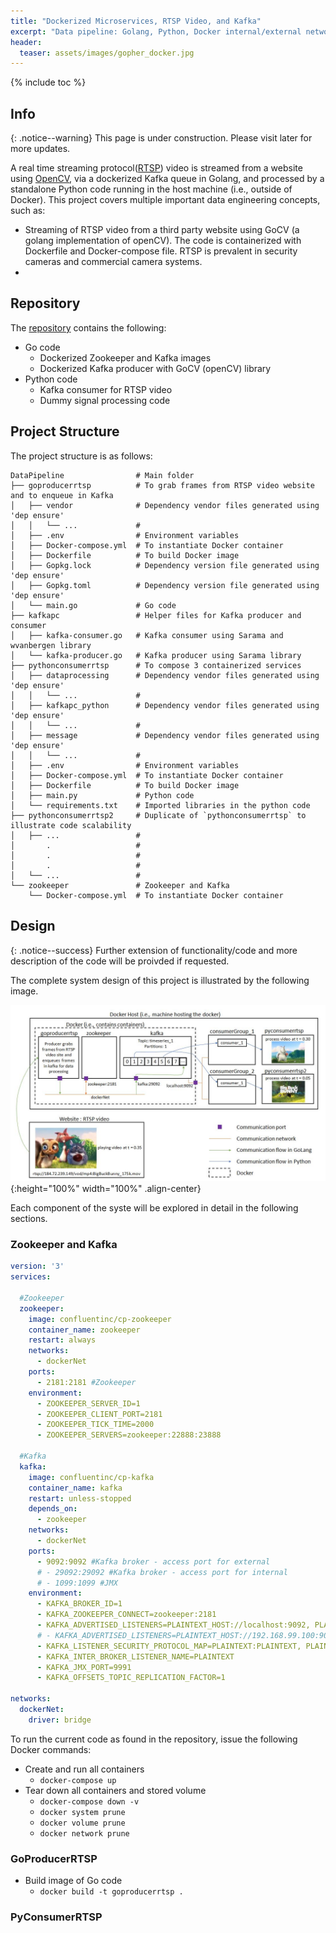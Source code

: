 ```yaml
---
title: "Dockerized Microservices, RTSP Video, and Kafka"
excerpt: "Data pipeline: Golang, Python, Docker internal/external networking"
header:
  teaser: assets/images/gopher_docker.jpg
---
```


{% include toc %}

## Info

{: .notice--warning}
This page is under construction. Please visit later for more updates.

A real time streaming protocol([RTSP](https://en.wikipedia.org/wiki/Real_Time_Streaming_Protocol)) video is streamed from a website using [OpenCV](https://opencv.org/), via a dockerized Kafka queue in Golang, and processed by a standalone Python code running in the host machine (i.e., outside of Docker). This project covers multiple important data engineering concepts, such as:

+ Streaming of RTSP video from a third party website using GoCV (a golang implementation of openCV). The code is containerized with Dockerfile and Docker-compose file. RTSP is prevalent in security cameras and commercial camera systems.
+ 
  

## Repository

The [repository](https://github.com/Adaickalavan/DataPipeline) contains the following:

+ Go code
  + Dockerized Zookeeper and Kafka images
  + Dockerized Kafka producer with GoCV (openCV) library
+ Python code
  + Kafka consumer for RTSP video
  + Dummy signal processing code

## Project Structure

The project structure is as follows:

```text
DataPipeline                # Main folder
├── goproducerrtsp          # To grab frames from RTSP video website and to enqueue in Kafka
│   ├── vendor              # Dependency vendor files generated using 'dep ensure'
│   │   └── ...             #
│   ├── .env                # Environment variables
│   ├── Docker-compose.yml  # To instantiate Docker container
│   ├── Dockerfile          # To build Docker image
│   ├── Gopkg.lock          # Dependency version file generated using 'dep ensure'
│   ├── Gopkg.toml          # Dependency version file generated using 'dep ensure'
│   └── main.go             # Go code
├── kafkapc                 # Helper files for Kafka producer and consumer
│   ├── kafka-consumer.go   # Kafka consumer using Sarama and wvanbergen library
│   └── kafka-producer.go   # Kafka producer using Sarama library
├── pythonconsumerrtsp      # To compose 3 containerized services
│   ├── dataprocessing      # Dependency vendor files generated using 'dep ensure'
│   │   └── ...             #
│   ├── kafkapc_python      # Dependency vendor files generated using 'dep ensure'
│   │   └── ...             #
│   ├── message             # Dependency vendor files generated using 'dep ensure'
│   │   └── ...             #
│   ├── .env                # Environment variables
│   ├── Docker-compose.yml  # To instantiate Docker container
│   ├── Dockerfile          # To build Docker image
│   ├── main.py             # Python code
│   └── requirements.txt    # Imported libraries in the python code
├── pythonconsumerrtsp2     # Duplicate of `pythonconsumerrtsp` to illustrate code scalability
│   ├── ...                 #
│       .                   #
│       .                   #
│       .                   #
│   └── ...                 #
└── zookeeper               # Zookeeper and Kafka
    └── Docker-compose.yml  # To instantiate Docker container
```

## Design

{: .notice--success}
Further extension of functionality/code and more description of the code will be proivded if requested.

The complete system design of this project is illustrated by the following image.

![pipeline](/assets/images/pipeline_01.jpg){:height="100%" width="100%" .align-center}

Each component of the syste will be explored in detail in the following sections.

### Zookeeper and Kafka

```yml
version: '3'
services:

  #Zookeeper
  zookeeper:
    image: confluentinc/cp-zookeeper
    container_name: zookeeper
    restart: always
    networks:
      - dockerNet
    ports:
      - 2181:2181 #Zookeeper
    environment:
      - ZOOKEEPER_SERVER_ID=1
      - ZOOKEEPER_CLIENT_PORT=2181
      - ZOOKEEPER_TICK_TIME=2000
      - ZOOKEEPER_SERVERS=zookeeper:22888:23888

  #Kafka
  kafka:
    image: confluentinc/cp-kafka
    container_name: kafka
    restart: unless-stopped
    depends_on:
      - zookeeper
    networks:
      - dockerNet
    ports:
      - 9092:9092 #Kafka broker - access port for external 
      # - 29092:29092 #Kafka broker - access port for internal
      # - 1099:1099 #JMX
    environment:
      - KAFKA_BROKER_ID=1
      - KAFKA_ZOOKEEPER_CONNECT=zookeeper:2181
      - KAFKA_ADVERTISED_LISTENERS=PLAINTEXT_HOST://localhost:9092, PLAINTEXT://kafka:29092
      # - KAFKA_ADVERTISED_LISTENERS=PLAINTEXT_HOST://192.168.99.100:9092, PLAINTEXT://kafka:29092
      - KAFKA_LISTENER_SECURITY_PROTOCOL_MAP=PLAINTEXT:PLAINTEXT, PLAINTEXT_HOST:PLAINTEXT
      - KAFKA_INTER_BROKER_LISTENER_NAME=PLAINTEXT
      - KAFKA_JMX_PORT=9991
      - KAFKA_OFFSETS_TOPIC_REPLICATION_FACTOR=1

networks:
  dockerNet:
    driver: bridge
```

To run the current code as found in the repository, issue the following Docker commands:

+ Create and run all containers
  + `docker-compose up`
+ Tear down all containers and stored volume
  + `docker-compose down -v`
  + `docker system prune`
  + `docker volume prune`
  + `docker network prune`


### GoProducerRTSP

+ Build image of Go code
  + `docker build -t goproducerrtsp .`


### PyConsumerRTSP

